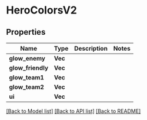 # HeroColorsV2

## Properties

Name | Type | Description | Notes
------------ | ------------- | ------------- | -------------
**glow_enemy** | **Vec<String>** |  | 
**glow_friendly** | **Vec<String>** |  | 
**glow_team1** | **Vec<String>** |  | 
**glow_team2** | **Vec<String>** |  | 
**ui** | **Vec<String>** |  | 

[[Back to Model list]](../README.md#documentation-for-models) [[Back to API list]](../README.md#documentation-for-api-endpoints) [[Back to README]](../README.md)


